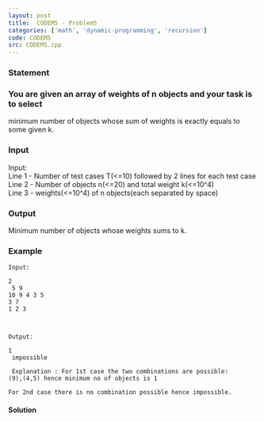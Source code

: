 ```yaml
---
layout: post
title:  CODEM5 - Problem5
categories: ['math', 'dynamic-programming', 'recursion']
code: CODEM5
src: CODEM5.cpp
---
```


### **Statement**

### You are given an array of weights of n objects and your task is to select
minimum number of objects whose sum of weights is exactly equals to some given
k.

### Input

Input:  
Line 1 - Number of test cases T(<=10) followed by 2 lines for each test case  
Line 2 - Number of objects n(<=20) and total weight k(<=10^4)  
Line 3 - weights(<=10^4) of n objects(each separated by space)

### Output

Minimum number of objects whose weights sums to k.

### Example

    
    
    Input:
    2  
     5 9  
    10 9 4 3 5  
    3 7  
    1 2 3
    
    Output:
    1  
     impossible  
      
     Explanation : For 1st case the two combinations are possible:  
    (9),(4,5) hence minimum no of objects is 1  
      
    For 2nd case there is no combination possible hence impossible.
    



#### **Solution**



